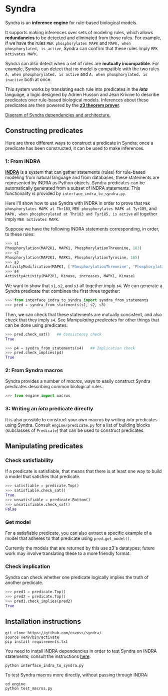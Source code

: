 Syndra
===

Syndra is an **inference engine** for rule-based biological models.

It supports making inferences over sets of modeling rules, which allows **redundancies** to be detected and eliminated from those rules. For example, if we have the rules `MEK phosphorylates MAPK` and `MAPK, when phosphorylated, is active`, Syndra can confirm that these rules imply `MEK activates MAPK`.

Syndra can also detect when a set of rules are **mutually incompatible**. For example, Syndra can detect that no model is compatible with the two rules `A, when phosphorylated, is active` and `A, when phosphorylated, is inactive` both at once.

This system works by translating each rule into predicates in the ***iota*** language, a logic designed by Adrien Husson and Jean Krivine to describe predicates over rule-based biological models. Inferences about these predicates are then powered by the [**z3 theorem prover**](https://github.com/Z3Prover/z3).

[Diagram of Syndra dependencies and architecture.](https://github.com/csvoss/syndra/blob/master/engine/dependencies.pdf)

Constructing predicates
---

Here are three different ways to construct a predicate in Syndra; once a predicate
has been constructed, it can be used to make inferences.

### 1: From INDRA

[**INDRA**](https://github.com/sorgerlab/indra) is a system that can gather statements (rules) for rule-based modeling from natural language and from databases; these statements are represented by INDRA as Python objects. Syndra predicates can be automatically generated from a subset of INDRA statements. This functionality is provided by `interface_indra_to_syndra.py`.

Here I'll show how to use Syndra with INDRA in order to prove that `MEK phosphorylates MAPK at Thr183`, `MEK phosphorylates MAPK at Tyr185`, and `MAPK, when phosphorylated at Thr183 and Tyr185, is active` all together imply `MEK activates MAPK`.

Suppose we have the following INDRA statements corresponding, in order, to these rules:

```python
>>> s1
Phosphorylation(MAP2K1, MAPK1, PhosphorylationThreonine, 183)
>>> s2
Phosphorylation(MAP2K1, MAPK1, PhosphorylationTyrosine, 185)
>>> s3
ActivityModification(MAPK1, ['PhosphorylationThreonine', 'PhosphorylationTyrosine'], ['183', '185'], increases, Activity)
>>> s4
ActivityActivity(MAP2K1, Kinase, increases, MAPK1, Kinase)
```

We want to show that `s1`, `s2`, and `s3` all together imply `s4`. We can generate a Syndra predicate that combines the first three together:

```python
>>> from interface_indra_to_syndra import syndra_from_statements
>>> pred = syndra_from_statements(s1, s2, s3)
```

Then, we can check that these statements are mutually consistent, and also check that they imply `s4`. See *Manipulating predicates* for other things that can be done using predicates.

```python
>>> pred.check_sat()   ## Consistency check
True
```

```python
>>> p4 = syndra_from_statements(s4)   ## Implication check
>>> pred.check_implies(p4)
True
```

### 2: From Syndra macros

Syndra provides a number of *macros*, ways to easily construct Syndra predicates describing common biological rules.

```python
>>> from engine import macros
```

### 3: Writing an *iota* predicate directly

It is also possible to construct your own macros by writing *iota* predicates using Syndra. Consult `engine/predicate.py` for a list of building blocks (subclasses of `Predicate`) that can be used to construct predicates. <!--See ***iota*** **basics**, below, for a description of what these predicates mean and how they work.-->


Manipulating predicates
---

### Check satisfiability

If a predicate is satisfiable, that means that there is at least one way to build a model that satisfies that predicate.

```python
>>> satisfiable = predicate.Top()
>>> satisfiable.check_sat()
True
>>> unsatisfiable = predicate.Bottom()
>>> unsatisfiable.check_sat()
False
```

### Get model

For a satisfiable predicate, you can also extract a specific example of a model that adheres to that predicate using `pred.get_model()`.

Currently the models that are returned by this use z3's datatypes; future work may involve translating these to a more friendly format.

### Check implication

Syndra can check whether one predicate logically implies the truth of another predicate.

```python
>>> pred1 = predicate.Top()
>>> pred2 = predicate.Top()
>>> pred1.check_implies(pred2)
True
```

<!--*iota* basics
[How L works, a brief summary: discuss how L predicates correspond to models in L, and what those models mean as Kappa models.]-->

Installation instructions
---

```
git clone https://github.com/csvoss/syndra/
source venv/bin/activate
pip install requirements.txt
```

You need to install INDRA dependencies in order to test Syndra on INDRA statements; consult the instructions [here](https://github.com/sorgerlab/indra).

```
python interface_indra_to_syndra.py
```

To test Syndra macros more directly, without passing through INDRA:

```
cd engine
python test_macros.py
```
